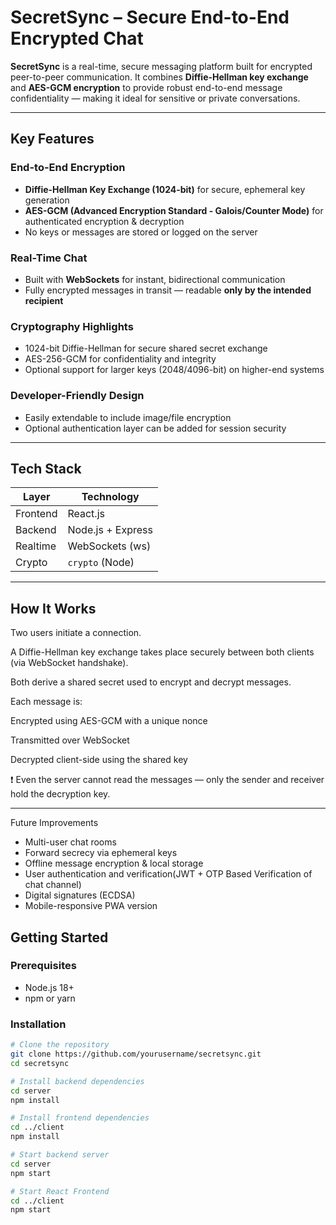 #  SecretSync – Secure End-to-End Encrypted Chat

**SecretSync** is a real-time, secure messaging platform built for encrypted peer-to-peer communication. It combines **Diffie-Hellman key exchange** and **AES-GCM encryption** to provide robust end-to-end message confidentiality — making it ideal for sensitive or private conversations.

---

##  Key Features

###  End-to-End Encryption
- **Diffie-Hellman Key Exchange (1024-bit)** for secure, ephemeral key generation
- **AES-GCM (Advanced Encryption Standard - Galois/Counter Mode)** for authenticated encryption & decryption
- No keys or messages are stored or logged on the server

###  Real-Time Chat
- Built with **WebSockets** for instant, bidirectional communication
- Fully encrypted messages in transit — readable **only by the intended recipient**

###  Cryptography Highlights
- 1024-bit Diffie-Hellman for secure shared secret exchange
- AES-256-GCM for confidentiality and integrity
- Optional support for larger keys (2048/4096-bit) on higher-end systems

###  Developer-Friendly Design

- Easily extendable to include image/file encryption
- Optional authentication layer can be added for session security

---

##  Tech Stack

| Layer      | Technology               |
|------------|--------------------------|
| Frontend   | React.js                 |
| Backend    | Node.js + Express        |
| Realtime   | WebSockets (ws)          |
| Crypto     | `crypto` (Node) |

---

## How It Works
Two users initiate a connection.

A Diffie-Hellman key exchange takes place securely between both clients (via WebSocket handshake).

Both derive a shared secret used to encrypt and decrypt messages.

Each message is:

Encrypted using AES-GCM with a unique nonce

Transmitted over WebSocket

Decrypted client-side using the shared key

❗ Even the server cannot read the messages — only the sender and receiver hold the decryption key.

---

 Future Improvements

 - Multi-user chat rooms
 - Forward secrecy via ephemeral keys
 - Offline message encryption & local storage
 - User authentication and verification(JWT + OTP Based Verification of chat channel)
 - Digital signatures (ECDSA)
 - Mobile-responsive PWA version

##  Getting Started

### Prerequisites

- Node.js 18+
- npm or yarn

### Installation

```bash
# Clone the repository
git clone https://github.com/yourusername/secretsync.git
cd secretsync

# Install backend dependencies
cd server
npm install

# Install frontend dependencies
cd ../client
npm install

# Start backend server
cd server
npm start

# Start React Frontend
cd ../client
npm start


